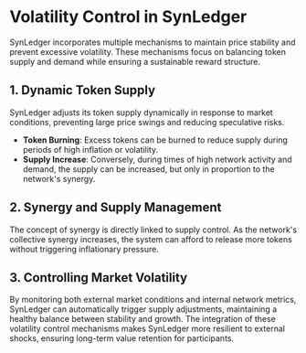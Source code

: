 # Volatility Control in SynLedger

SynLedger incorporates multiple mechanisms to maintain price stability and prevent excessive volatility. These mechanisms focus on balancing token supply and demand while ensuring a sustainable reward structure.

## 1. **Dynamic Token Supply**

SynLedger adjusts its token supply dynamically in response to market conditions, preventing large price swings and reducing speculative risks.

- **Token Burning**: Excess tokens can be burned to reduce supply during periods of high inflation or volatility.
- **Supply Increase**: Conversely, during times of high network activity and demand, the supply can be increased, but only in proportion to the network's synergy.

## 2. **Synergy and Supply Management**

The concept of synergy is directly linked to supply control. As the network's collective synergy increases, the system can afford to release more tokens without triggering inflationary pressure.

## 3. **Controlling Market Volatility**

By monitoring both external market conditions and internal network metrics, SynLedger can automatically trigger supply adjustments, maintaining a healthy balance between stability and growth. The integration of these volatility control mechanisms makes SynLedger more resilient to external shocks, ensuring long-term value retention for participants.

